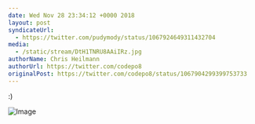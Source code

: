 ```yaml
---
date: Wed Nov 28 23:34:12 +0000 2018
layout: post
syndicateUrl:
  - https://twitter.com/pudymody/status/1067924649311432704
media:
  - /static/stream/DtH1TNRU8AAiIRz.jpg
authorName: Chris Heilmann
authorUrl: https://twitter.com/codepo8
originalPost: https://twitter.com/codepo8/status/1067904299399753733
---
```

:) 

![Image](/static/stream/DtH1TNRU8AAiIRz.jpg)